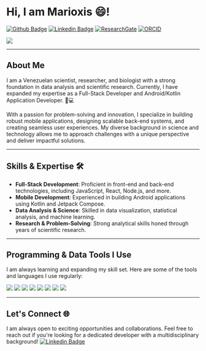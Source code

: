 # Hi, I am Marioxis 😄!

[![Github Badge](https://img.shields.io/badge/-Github-000?style=flat-square&logo=Github&logoColor=white&link=https://github.com/marioxis)](https://github.com/marioxis) 
[![Linkedin Badge](https://img.shields.io/badge/-LinkedIn-blue?style=flat-square&logo=Linkedin&logoColor=white&link=https://www.linkedin.com/in/marioxis-macias-cuyare/)](https://www.linkedin.com/in/marioxis-macias-cuyare/) 
[![ResearchGate](https://img.shields.io/badge/Research_Gate-00CCBB.svg?&style=flat-square-&logo=ResearchGate&logoColor=white&link=https://www.researchgate.net/profile/Marioxis-Macias-Cuyare)](https://www.researchgate.net/profile/Marioxis-Macias-Cuyare) 
[![ORCID](https://img.shields.io/badge/orcid-A6CE39?style=flat-square&logo=orcid&logoColor=white&link=https://orcid.org/0000-0002-7816-2830)](https://orcid.org/0000-0002-7816-2830) 

![](https://komarev.com/ghpvc/?username=marioxis&color=ff69b4)

---

## About Me

I am a Venezuelan scientist, researcher, and biologist with a strong foundation in data analysis and scientific research. Currently, I have expanded my expertise as a Full-Stack Developer and Android/Kotlin Application Developer. 🚀💻

With a passion for problem-solving and innovation, I specialize in building robust mobile applications, designing scalable back-end systems, and creating seamless user experiences. My diverse background in science and technology allows me to approach challenges with a unique perspective and deliver impactful solutions.

---

## Skills & Expertise 🛠️
- **Full-Stack Development**: Proficient in front-end and back-end technologies, including JavaScript, React, Node.js, and more.
- **Mobile Development**: Experienced in building Android applications using Kotlin and Jetpack Compose.
- **Data Analysis & Science**: Skilled in data visualization, statistical analysis, and machine learning.
- **Research & Problem-Solving**: Strong analytical skills honed through years of scientific research.

---

## Programming & Data Tools I Use

I am always learning and expanding my skill set. Here are some of the tools and languages I use regularly:

![](https://img.shields.io/badge/JavaScript-323330?style=for-the-badge&logo=javascript&logoColor=F7DF1E) 
![](https://img.shields.io/badge/json-5E5C5C?style=for-the-badge&logo=json&logoColor=white)
![](https://img.shields.io/badge/MySQL-005C84?style=for-the-badge&logo=mysql&logoColor=white) 
![](https://img.shields.io/badge/Node.js-339933?style=for-the-badge&logo=nodedotjs&logoColor=white) 
![](https://img.shields.io/badge/Python-FFD43B?style=for-the-badge&logo=python&logoColor=blue) 
![](https://img.shields.io/badge/R-276DC3?style=for-the-badge&logo=r&logoColor=white) 
![](https://img.shields.io/badge/Android-3DDC84?style=for-the-badge&logo=android&logoColor=white) 
![](https://img.shields.io/badge/Kotlin-0095D5?style=for-the-badge&logo=kotlin&logoColor=white)

---

## Let's Connect 🌐

I am always open to exciting opportunities and collaborations. Feel free to reach out if you're looking for a dedicated developer with a multidisciplinary background!
[![Linkedin Badge](https://img.shields.io/badge/-LinkedIn-blue?style=flat-square&logo=Linkedin&logoColor=white&link=https://www.linkedin.com/in/marioxis-macias-cuyare/)](https://www.linkedin.com/in/marioxis-macias-cuyare/) 
